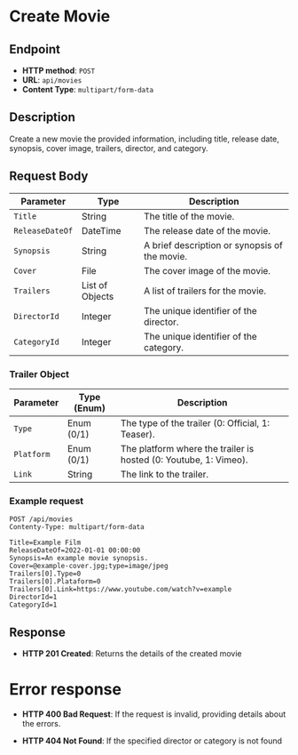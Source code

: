 # Create Movie

## Endpoint

* **HTTP method**: `POST`
* **URL**: `api/movies`
* **Content Type**: `multipart/form-data`

## Description

Create a new movie the provided information, including title, release date, synopsis, cover image, trailers, director, and category.

## Request Body

| Parameter      | Type          | Description                                  |
| -------------- | ------------- | -------------------------------------------- |
| `Title`        | String        | The title of the movie.                      |
| `ReleaseDateOf`| DateTime      | The release date of the movie.               |
| `Synopsis`     | String        | A brief description or synopsis of the movie.|
| `Cover`        | File          | The cover image of the movie.                |
| `Trailers`     | List of Objects| A list of trailers for the movie.           |
| `DirectorId`   | Integer       | The unique identifier of the director.       |
| `CategoryId`   | Integer       | The unique identifier of the category.       |

### Trailer Object

| Parameter      | Type (Enum)   | Description                                  |
| -------------- | ------------- | -------------------------------------------- |
| `Type`         | Enum (0/1)     | The type of the trailer (0: Official, 1: Teaser).|
| `Platform`     | Enum (0/1)     | The platform where the trailer is hosted (0: Youtube, 1: Vimeo).|
| `Link`         | String        | The link to the trailer.                     |

### Example request

```http
POST /api/movies
Contenty-Type: multipart/form-data

Title=Example Film
ReleaseDateOf=2022-01-01 00:00:00
Synopsis=An example movie synopsis.
Cover=@example-cover.jpg;type=image/jpeg
Trailers[0].Type=0
Trailers[0].Plataform=0
Trailers[0].Link=https://www.youtube.com/watch?v=example
DirectorId=1
CategoryId=1
```

## Response

* **HTTP 201 Created**: Returns the details of the created movie


# Error response

* **HTTP 400 Bad Request**: If the request is invalid, providing details about the errors.

* **HTTP 404 Not Found**: If the specified director or category is not found

